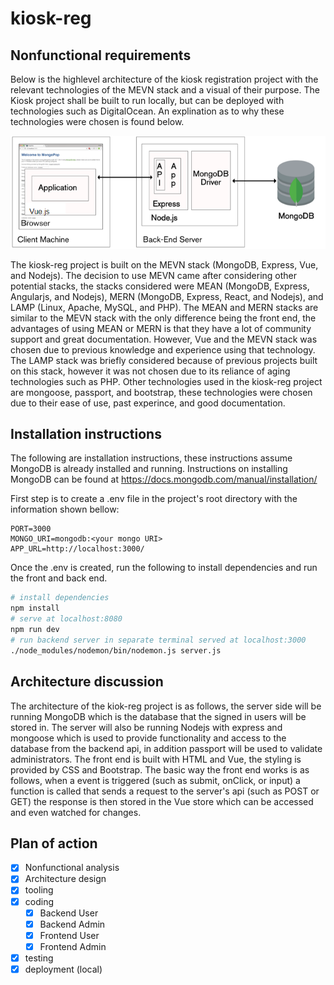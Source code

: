 # kiosk-reg

## Nonfunctional requirements
Below is the highlevel architecture of the kiosk registration project with the relevant technologies of the MEVN stack and a visual of their purpose. The Kiosk project shall be built to run locally, but can be deployed with technologies such as DigitalOcean. An explination as to why these technologies were chosen is found below.

![Alt text](./images/highlevel_arch.PNG)

The kiosk-reg project is built on the MEVN stack (MongoDB, Express, Vue, and Nodejs). The decision to use MEVN came after considering other potential stacks, the stacks considered were MEAN (MongoDB, Express, Angularjs, and Nodejs), MERN (MongoDB, Express, React, and Nodejs), and LAMP (Linux, Apache, MySQL, and PHP). The MEAN and MERN stacks are similar to the MEVN stack with the only difference being the front end, the advantages of using MEAN or MERN is that they have a lot of community support and great documentation. However, Vue and the MEVN stack was chosen due to previous knowledge and experience using that technology. The LAMP stack was briefly considered because of previous projects built on this stack, however it was not chosen due to its reliance of aging technologies such as PHP. Other technologies used in the kiosk-reg project are mongoose, passport, and bootstrap, these technologies were chosen due to their ease of use, past experince, and good documentation.

## Installation instructions
The following are installation instructions, these instructions assume MongoDB is already installed and running.
Instructions on installing MongoDB can be found at https://docs.mongodb.com/manual/installation/

First step is to create a .env file in the project's root directory with the information shown bellow:
```
PORT=3000
MONGO_URI=mongodb:<your mongo URI> 
APP_URL=http://localhost:3000/

```
Once the .env is created, run the following to install dependencies and run the front and back end.
``` bash
# install dependencies
npm install
# serve at localhost:8080
npm run dev
# run backend server in separate terminal served at localhost:3000
./node_modules/nodemon/bin/nodemon.js server.js
```
## Architecture discussion 
The architecture of the kiok-reg project is as follows, the server side will be running MongoDB which is the database that the signed in users will be stored in. The server will also be running Nodejs with express and mongoose which is used to provide functionality and access to the database from the backend api, in addition passport will be used to validate administrators. The front end is built with HTML and Vue, the styling is provided by CSS and Bootstrap. The basic way the front end works is as follows, when a event is triggered (such as submit, onClick, or input) a function is called that sends a request to the server's api (such as POST or GET) the response is then stored in the Vue store which can be accessed and even watched for changes.   

## Plan of action
- [x] Nonfunctional analysis
- [x] Architecture design
- [x] tooling
- [x] coding
    - [x] Backend User
    - [x] Backend Admin
    - [x] Frontend User
    - [x] Frontend Admin
- [x] testing
- [x] deployment (local)
